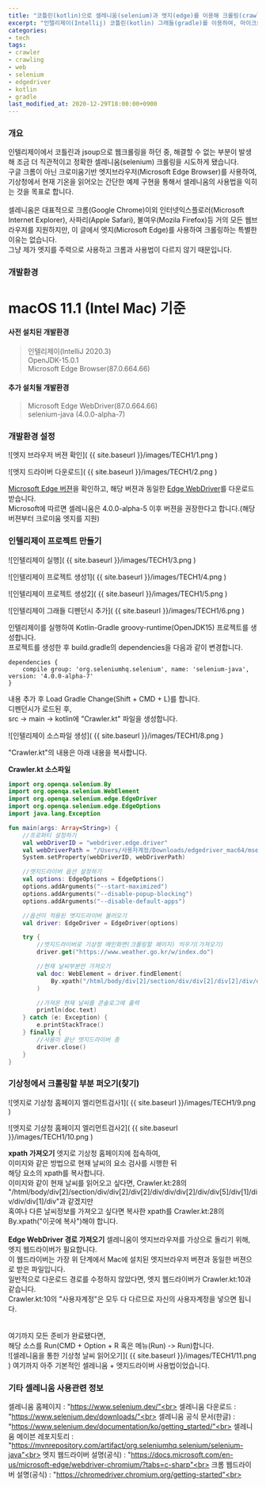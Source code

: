```yaml
---
title: "코틀린(kotlin)으로 셀레니움(selenium)과 엣지(edge)를 이용해 크롤링(crawling)하기"
excerpt: "인텔리제이(Intellij) 코틀린(kotlin) 그래들(gradle)를 이용하여, 마이크로소프트 엣지(edge)브라우저를 엣지드라이버(edgedriver)를 사용하여 셀레니움(selenium)으로 웹사이트 크롤러(crawler) 만들기, 기상청 날씨 예제"
categories:
- tech
tags:
- crawler
- crawling
- web
- selenium
- edgedriver
- kotlin
- gradle
last_modified_at: 2020-12-29T18:00:00+0900
---
```

### 개요

인텔리제이에서 코틀린과 jsoup으로 웹크롤링을 하던 중, 해결할 수 없는 부분이 발생해
조금 더 직관적이고 정확한 셀레니움(selenium) 크롤링을 시도하게 됐습니다.<br>
구글 크롬이 아닌 크로미움기반 엣지브라우저(Microsoft Edge Browser)를 사용하여,
기상청에서 현재 기온을 읽어오는 간단한 예제 구현을 통해서 셀레니움의 사용법을 익히는 것을 목표로 합니다.<br>
<br>
셀레니움은 대표적으로 크롬(Google Chrome)이외 인터넷익스플로러(Microsoft Internet Explorer), 사파리(Apple Safari), 불여우(Mozila Firefox)등
거의 모든 웹브라우저를 지원하지만, 이 글에서 엣지(Microsoft Edge)를 사용하여 크롤링하는 특별한 이유는 없습니다.<br>
그냥 제가 엣지를 주력으로 사용하고 크롬과 사용법이 다르지 않기 때문입니다.<br>




### 개발환경

<h1>macOS 11.1 (Intel Mac) 기준</h1>

#### 사전 설치된 개발환경

> 인텔리제이(IntelliJ 2020.3)<br>
> OpenJDK\-15.0.1<br>
> Microsoft Edge Browser(87.0.664.66)<br>




#### 추가 설치될 개발환경

> Microsoft Edge WebDriver(87.0.664.66)<br>
> selenium-java (4.0.0-alpha-7)<br>



### 개발환경 설정

![엣지 브라우저 버젼 확인]( {{ site.baseurl }}/images/TECH1/1.png )

![엣지 드라이버 다운로드]( {{ site.baseurl }}/images/TECH1/2.png )

[Microsoft Edge 버젼](edge://settings/help)을 확인하고, 해당 버젼과 동일한 [Edge WebDriver](https://developer.microsoft.com/en-us/microsoft-edge/tools/webdriver/)를 다운로드 받습니다.<br>
Microsoft에 따르면 셀레니움은 4.0.0-alpha-5 이후 버젼을 권장한다고 합니다.(해당 버젼부터 크로미움 엣지를 지원)<br>




### 인텔리제이 프로젝트 만들기

![인텔리제이 실행]( {{ site.baseurl }}/images/TECH1/3.png )

![인텔리제이 프로젝트 생성1]( {{ site.baseurl }}/images/TECH1/4.png )

![인텔리제이 프로젝트 생성2]( {{ site.baseurl }}/images/TECH1/5.png )

![인텔리제이 그래들 디펜던시 추가]( {{ site.baseurl }}/images/TECH1/6.png )

인텔리제이를 실행하여 Kotlin-Gradle groovy-runtime(OpenJDK15) 프로젝트를 생성합니다.<br>
프로젝트를 생성한 후 build.gradle의 dependencies을 다음과 같이 변경합니다.<br>
```
dependencies {
    compile group: 'org.seleniumhq.selenium', name: 'selenium-java', version: '4.0.0-alpha-7'
}
```
내용 추가 후 Load Gradle Change(Shift + CMD + L)를 합니다.<br>
디펜던시가 로드된 후,<br>
src -> main -> kotlin에 "Crawler.kt" 파일을 생성합니다.<br>

![인텔리제이 소스파일 생성]( {{ site.baseurl }}/images/TECH1/8.png )

"Crawler.kt"의 내용은 아래 내용을 복사합니다.<br>

**Crawler.kt 소스파일**
```kotlin
import org.openqa.selenium.By
import org.openqa.selenium.WebElement
import org.openqa.selenium.edge.EdgeDriver
import org.openqa.selenium.edge.EdgeOptions
import java.lang.Exception

fun main(args: Array<String>) {
    //프로퍼티 설정하기
    val webDriverID = "webdriver.edge.driver"
    val webDriverPath = "/Users/사용자계정/Downloads/edgedriver_mac64/msedgedriver"
    System.setProperty(webDriverID, webDriverPath)

    //엣지드라이버 옵션 설정하기
    val options: EdgeOptions = EdgeOptions()
    options.addArguments("--start-maximized")
    options.addArguments("--disable-popup-blocking")
    options.addArguments("--disable-default-apps")

    //옵션이 적용된 엣지드라이버 불러오기
    val driver: EdgeDriver = EdgeDriver(options)

    try {
        //엣지드라이버로 기상청 메인화면(크롤링할 페이지) 띄우기(가져오기)
        driver.get("https://www.weather.go.kr/w/index.do")

        //현재 날씨부분만 가져오기
        val doc: WebElement = driver.findElement(
            By.xpath("/html/body/div[2]/section/div/div[2]/div[2]/div/div/div[2]/div/div[5]/div[1]/div/div/div[1]/div")
        )

        //가져온 현재 날씨를 콘솔로그에 출력
        println(doc.text)
    } catch (e: Exception) {
        e.printStackTrace()
    } finally {
        //사용이 끝난 엣지드라이버 종
        driver.close()
    }
}
```




### 기상청에서 크롤링할 부분 퍼오기(찾기)

![엣지로 기상청 홈페이지 엘리먼트검사1]( {{ site.baseurl }}/images/TECH1/9.png )

![엣지로 기상청 홈페이지 엘리먼트검사2]( {{ site.baseurl }}/images/TECH1/10.png )

**xpath 가져오기**
엣지로 기상청 홈페이지에 접속하여,<br>
이미지와 같은 방법으로 현재 날씨의 요소 검사를 시행한 뒤<br>
해당 요소의 xpath를 복사합니다.<br>
이미지와 같이 현재 날씨를 읽어오고 싶다면, Crawler.kt:28의<br>
"/html/body/div[2]/section/div/div[2]/div[2]/div/div/div[2]/div/div[5]/div[1]/div/div/div[1]/div"과 같겠지만<br>
혹여나 다른 날씨정보를 가져오고 싶다면 복사한 xpath를 Crawler.kt:28의 By.xpath("이곳에 복사")해야 합니다.<br><br>
**Edge WebDriver 경로 가져오기**
셀레니움이 엣지브라우져를 가상으로 돌리기 위해, 엣지 웹드라이버가 필요합니다.<br>
이 웹드라이버는 가장 위 단계에서 Mac에 설치된 엣지브라우저 버젼과 동일한 버젼으로 받은 파일입니다.<br>
일반적으로 다운로드 경로를 수정하지 않았다면, 엣지 웹드라이버가 Crawler.kt:10과 같습니다.<br>
Crawler.kt:10의 "사용자계정"은 모두 다 다르므로 자신의 사용자계정을 넣으면 됩니다.<br>
<br>
<br>
여기까지 모든 준비가 완료됐다면,<br>
해당 소스를 Run(CMD + Option + R 혹은 메뉴(Run) -> Run)합니다.<br>
![셀레니움을 통한 기상청 날씨 읽어오기]( {{ site.baseurl }}/images/TECH1/11.png )
여기까지 아주 기본적인 셀레니움 + 엣지드라이버 사용법이었습니다.<br>




### 기타 셀레니움 사용관련 정보

셀레니움 홈페이지 : "https://www.selenium.dev/"<br>
셀레니움 다운로드 : "https://www.selenium.dev/downloads/"<br>
셀레니움 공식 문서(한글) : "https://www.selenium.dev/documentation/ko/getting_started/"<br>
셀레니움 메이븐 레포지토리 : "https://mvnrepository.com/artifact/org.seleniumhq.selenium/selenium-java"<br>
엣지 웹드라이버 설명(공식) : "https://docs.microsoft.com/en-us/microsoft-edge/webdriver-chromium/?tabs=c-sharp"<br>
크롬 웹드라이버 설명(공식) : "https://chromedriver.chromium.org/getting-started"<br>
